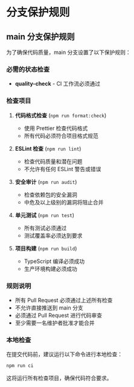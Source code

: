 # 分支保护规则

## main 分支保护规则

为了确保代码质量，main 分支设置了以下保护规则：

### 必需的状态检查
- **quality-check** - CI 工作流必须通过

### 检查项目
1. **代码格式检查** (`npm run format:check`)
   - 使用 Prettier 检查代码格式
   - 所有代码必须符合项目格式规范

2. **ESLint 检查** (`npm run lint`)
   - 检查代码质量和潜在问题
   - 不允许有任何 ESLint 警告或错误

3. **安全审计** (`npm run audit`)
   - 检查依赖包的安全漏洞
   - 中危及以上级别的漏洞将阻止合并

4. **单元测试** (`npm run test`)
   - 所有测试必须通过
   - 测试覆盖率必须达到要求

5. **项目构建** (`npm run build`)
   - TypeScript 编译必须成功
   - 生产环境构建必须成功

### 规则说明
- 所有 Pull Request 必须通过上述所有检查
- 不允许直接推送到 main 分支
- 必须通过 Pull Request 进行代码审查
- 至少需要一名维护者批准才能合并

### 本地检查
在提交代码前，建议运行以下命令进行本地检查：
```bash
npm run ci
```

这将运行所有检查项目，确保代码符合要求。 